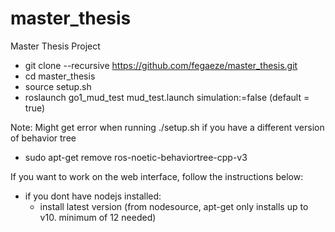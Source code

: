 # master_thesis

Master Thesis Project

- git clone --recursive https://github.com/fegaeze/master_thesis.git
- cd master_thesis
- source setup.sh
- roslaunch go1_mud_test mud_test.launch simulation:=false (default = true)

Note: Might get error when running ./setup.sh if you have a different version of behavior tree 
- sudo apt-get remove ros-noetic-behaviortree-cpp-v3

If you want to work on the web interface, follow the instructions below:
- if you dont have nodejs installed:
    - install latest version (from nodesource, apt-get only installs up to v10. minimum of 12 needed)





